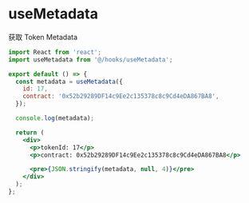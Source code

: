 # useMetadata

获取 Token Metadata

```jsx
import React from 'react';
import useMetadata from '@/hooks/useMetadata';

export default () => {
  const metadata = useMetadata({
    id: 17,
    contract: '0x52b29289DF14c9Ee2c135378c8c9Cd4eDA867BA8',
  });

  console.log(metadata);

  return (
    <div>
      <p>tokenId: 17</p>
      <p>contract: 0x52b29289DF14c9Ee2c135378c8c9Cd4eDA867BA8</p>

      <pre>{JSON.stringify(metadata, null, 4)}</pre>
    </div>
  );
};
```

<API src="../../src/hooks/useMetadata.tsx"></API>